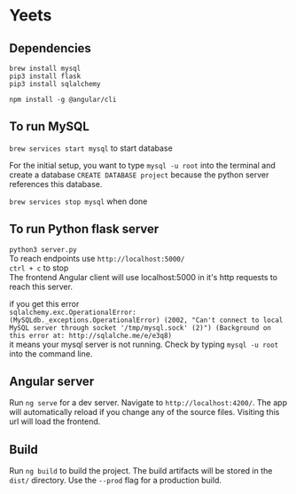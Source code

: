 # Yeets

## Dependencies
`brew install mysql`  
`pip3 install flask`  
`pip3 install sqlalchemy`  

`npm install -g @angular/cli`

## To run MySQL
`brew services start mysql` to start database  

For the initial setup, you want to type `mysql -u root` into the terminal and create a database `CREATE DATABASE project` because the python server references this database.  

`brew services stop mysql` when done  


## To run Python flask server
`python3 server.py`  
To reach endpoints use `http://localhost:5000/`  
`ctrl + c` to stop  
The frontend Angular client will use localhost:5000 in it's http requests to reach this server.

if you get this error  
`sqlalchemy.exc.OperationalError: (MySQLdb._exceptions.OperationalError) (2002, "Can't connect to local MySQL server through socket '/tmp/mysql.sock' (2)") (Background on this error at: http://sqlalche.me/e/e3q8)`  
it means your mysql server is not running. Check by typing `mysql -u root` into the command line. 


## Angular server
Run `ng serve` for a dev server. Navigate to `http://localhost:4200/`. The app will automatically reload if you change any of the source files. Visiting this url will load the frontend. 

## Build

Run `ng build` to build the project. The build artifacts will be stored in the `dist/` directory. Use the `--prod` flag for a production build.

